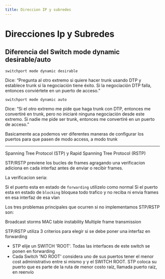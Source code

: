 ```yaml
---
title: Direccion IP y subredes
---
```

# Direcciones Ip y Subredes


## Diferencia del Switch mode dynamic desirable/auto

```
switchport mode dynamic desirable
```
Dice:
“Pregunta al otro extremo si quiere hacer trunk usando DTP y establece trunk si la negociación tiene éxito. Si la negociación DTP falla, entonces conviértete en un puerto de acceso.”

```
switchport mode dynamic auto
```
Dice:
“Si el otro extremo me pide que haga trunk con DTP, entonces me convertiré en trunk, pero no iniciaré ninguna negociación desde este extremo. Si nadie me pide ser trunk, entonces me convertiré en un puerto de acceso.”


Basicamente aca podemos ver diferentes maneras de configurar los puertos para que pasen de modo access, a modo trunk



-----------------------------------------------------------------
Spanning Tree Protocol (STP) y Rapid Spanning Tree Protocol (RSTP)

STP/RSTP previene los bucles de frames agragando una verificacion
adiciona en cada interfaz antes de enviar o recibir frames.

La verificacion seria:

Si el puerto esta en estado de `forwarding` utilizelo como normal
Si el puerto esta en estado de `blocking` bloquea todo trafico y
no reciba ni envia frames en esa interfaz de esa vlan


Los tres problemas principales que ocurren si no implementamos STP/RSTP son:

Broadcast storms
MAC table instability
Multiple frame transmission


STP/RSTP utiliza 3 criterios para elegir si se debe poner una interfaz en forwarding

 - STP elije un SWITCH 'ROOT'. Todas las interfaces de este switch se ponen en forwarding
 - Cada Switch 'NO ROOT' considera uno de sus puertos tener el menor cost administrativo entre si mismo
  y y el SWITCH ROOT. STP coloca su puerto que es parte de la ruta de menor costo raíz, llamada 
 puerto raíz, en reenvío
